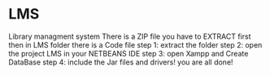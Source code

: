# LMS
Library managment system There is a ZIP file you have to EXTRACT first then in LMS folder there is a Code file step 1: extract the folder step 2: open the project LMS in your NETBEANS IDE step 3: open Xampp and Create DataBase step 4: include the Jar files and drivers! you are all done!
